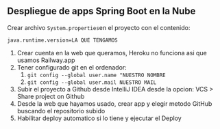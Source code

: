 
## Despliegue de apps Spring Boot en la Nube

Crear archivo `System.properties`en el proyecto con el contenido: 

```
java.runtime.version=LA QUE TENGAMOS
```

1. Crear cuenta en la web que queramos, Heroku no funciona asi que usamos Railway.app
2. Tener configurado git en el ordenador:
   1. `git config --global user.name "NUESTRO NOMBRE`
   2.  `git config --global user.mail NUESTRO MAIL`
3. Subir el proyecto a Github desde IntelliJ IDEA desde la opcion: VCS > Share project on Github
4. Desde la web que hayamos usado, crear app y elegir metodo GitHub buscando el repositorio subido
5. Habilitar deploy automatico si lo tiene y ejecutar el Deploy